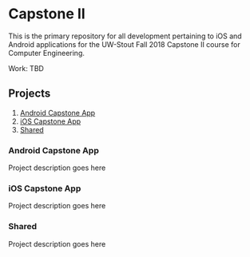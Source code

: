 # Capstone II

This is the primary repository for all development pertaining to iOS and Android applications for the UW-Stout Fall 2018 Capstone II course for Computer Engineering.


Work: TBD


## Projects
1. [Android Capstone App](#android-capstone-app)
2. [iOS Capstone App](#ios-capstone-app)
3. [Shared](#shared)


### Android Capstone App

Project description goes here

### iOS Capstone App

Project description goes here

### Shared

Project description goes here